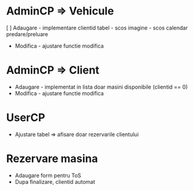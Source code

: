 # AdminCP => Vehicule
[ ] Adaugare - implementare clientid tabel 
           - scos imagine
           - scos calendar predare/preluare 
           
+ Modifica - ajustare functie modifica

# AdminCP => Client
+ Adaugare - implementat in lista doar masini disponibile (clientid == 0)
+ Modifica - ajustare functie modifica

# UserCP
- Ajustare tabel => afisare doar rezervarile clientului

# Rezervare masina
- Adaugare form pentru ToS
- Dupa finalizare, clientid automat
